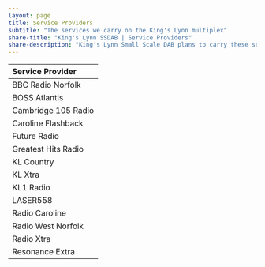 ```yaml
---
layout: page
title: Service Providers
subtitle: "The services we carry on the King's Lynn multiplex"
share-title: "King's Lynn SSDAB | Service Providers"
share-description: "King's Lynn Small Scale DAB plans to carry these service providers"
---
```

| Service Provider |
| :------ |
| BBC Radio Norfolk |
| BOSS Atlantis |
| Cambridge 105 Radio |
| Caroline Flashback |
| Future Radio |
| Greatest Hits Radio |
| KL Country |
| KL Xtra |
| KL1 Radio |
| LASER558 |
| Radio Caroline |
| Radio West Norfolk |
| Radio Xtra |
| Resonance Extra |
